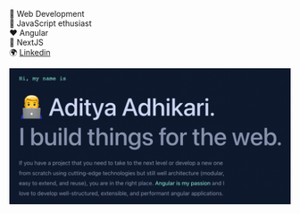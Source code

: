 <!-- ### Hi there 👋 -->

🌱 Web Development\
🔭 JavaScript ethusiast\
:heart: Angular\
🔭 NextJS\
:earth_africa: [Linkedin](https://www.linkedin.com/in/adityaadhikari15/)

![Alt text](/hero-image.png?raw=true "Optional Title ")

<!--
**adityaadhikari15/adityaadhikari15** is a ✨ _special_ ✨ repository because its `README.md` (this file) appears on your GitHub profile.

Here are some ideas to get you started:
- 🔭 I’m currently working on .
- 🌱 I’m currently learning ...
- 👯 I’m looking to collaborate on ...
- 🤔 I’m looking for help with ...
- 💬 Ask me about ...
- 📫 How to reach me: ...
- 😄 Pronouns: ...
- ⚡ Fun fact: ...
